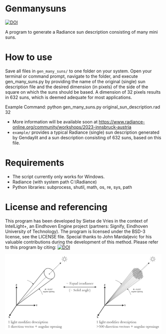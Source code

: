 # Genmanysuns
[![DOI](https://zenodo.org/badge/DOI/10.5281/zenodo.8279567.svg)](https://doi.org/10.5281/zenodo.8279567)

A program to generate a Radiance sun description consisting of many mini suns.

# How to use
Save all files in ``gen_many_suns/`` to one folder on your system. Open your terminal or command prompt, navigate to the folder, and execute gen_many_suns.py by providing the name of the original (single) sun description file and the desired dimension (in pixels) of the side of the square on which the suns should be based. A dimension of 32 pixels results in 632 suns, which is deemed adequate for most applications.

Example Command:
python gen_many_suns.py original_sun_description.rad 32

- More information will be available soon at https://www.radiance-online.org/community/workshops/2023-innsbruck-austria
- ``example/`` provides a typical Radiance (single) sun description generated by Gendaylit and a sun description consisting of 632 suns, based on this file.

# Requirements
- The script currently only works for Windows.
- Radiance (with system path C:\Radiance)
- Python libraries: subprocess, shutil, math, os, re, sys, path

# License and referencing
This program has been developed by Sietse de Vries in the context of IntelLight+, an Eindhoven Engine project (partners: Signify, Eindhoven University of Technology). The program is licensed under the BSD-3 license, see the LICENSE file.
Special thanks to John Mardaljevic for his valuable contributions during the development of this method. Please refer to this program by citing: [![DOI](https://zenodo.org/badge/DOI/10.5281/zenodo.8279567.svg)](https://doi.org/10.5281/zenodo.8279567)


![Image](manysuns.png) 
